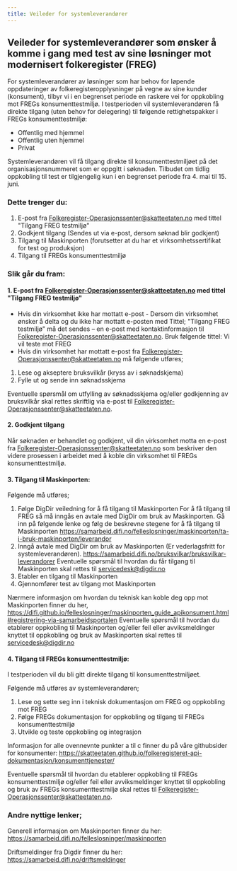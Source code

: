 ```yaml
---
title: Veileder for systemleverandører
---
```


## Veileder for systemleverandører som ønsker å komme i gang med test av sine løsninger mot modernisert folkeregister (FREG)
For systemleverandører av løsninger som har behov for løpende oppdateringer av folkeregisteropplysninger på vegne av sine kunder (konsument), tilbyr vi i en begrenset periode en raskere vei for oppkobling mot FREGs konsumenttestmiljø. I testperioden vil systemleverandøren få direkte tilgang (uten behov for delegering) til følgende rettighetspakker i FREGs konsumenttestmiljø:
* Offentlig med hjemmel
* Offentlig uten hjemmel
* Privat

Systemleverandøren vil få tilgang direkte til konsumenttestmiljøet på det organisasjonsnummeret som er oppgitt i søknaden. Tilbudet om tidlig oppkobling til test er tilgjengelig kun i en begrenset periode fra 4. mai til 15. juni.

### Dette trenger du:
1. E-post fra Folkeregister-Operasjonssenter@skatteetaten.no med tittel  "Tilgang FREG testmiljø" 
2. Godkjent tilgang (Sendes ut via e-post, dersom søknad blir godkjent)      
3. Tilgang til Maskinporten (forutsetter at du har et virksomhetssertifikat for test og produksjon)  
4. Tilgang til FREGs konsumenttestmiljø

### Slik går du fram: 

#### 1. E-post fra Folkeregister-Operasjonssenter@skatteetaten.no med tittel "Tilgang FREG  testmiljø"
* Hvis din virksomhet  ikke har mottatt e-post  - Dersom din virksomhet ønsker å delta og du  ikke har mottatt e-posten med Tittel; "Tilgang FREG  testmiljø" må det sendes – en e-post med kontaktinformasjon til Folkeregister-Operasjonssenter@skatteetaten.no.  Bruk følgende tittel: Vi vil teste mot FREG  
* Hvis din virksomhet har mottatt e-post  fra Folkeregister-Operasjonssenter@skatteetaten.no må følgende utføres;
1. Lese og akseptere bruksvilkår (kryss av i søknadskjema)
2. Fylle ut og sende inn søknadsskjema      

Eventuelle spørsmål om utfylling av søknadsskjema og/eller godkjenning av bruksvilkår skal rettes skriftlig via e-post til Folkeregister-Operasjonssenter@skatteetaten.no. 

#### 2. Godkjent tilgang

Når søknaden er behandlet og godkjent, vil din virksomhet motta en e-post fra Folkeregister-Operasjonssenter@skatteetaten.no som beskriver den videre prosessen i arbeidet med å koble din virksomhet til FREGs konsumenttestmiljø. 

#### 3. Tilgang til Maskinporten:

Følgende må utføres;
1. Følge DigDir veiledning for å få tilgang til Maskinporten
For å få tilgang til FREG så må inngås en avtale med DigDir om bruk av Maskinporten. Gå inn på følgende lenke og følg de beskrevne stegene for å få tilgang til Maskinporten https://samarbeid.difi.no/felleslosninger/maskinporten/ta-i-bruk-maskinporten/leverandor
2. Inngå avtale med DigDir om bruk av Maskinporten (Er vederlagsfritt for systemleverandøren). https://samarbeid.difi.no/bruksvilkar/bruksvilkar-leverandorer
Eventuelle spørsmål til hvordan du får tilgang til Maskinporten skal rettes til servicedesk@digdir.no
3. Etabler en tilgang til Maskinporten 
4. Gjennomfører test av tilgang mot Maskinporten  

Nærmere informasjon om hvordan du teknisk kan koble deg opp mot Maskinporten finner du her, https://difi.github.io/felleslosninger/maskinporten_guide_apikonsument.html#registrering-via-samarbeidsportalen
Eventuelle spørsmål til hvordan du etablerer oppkobling til Maskinporten og/eller feil eller avviksmeldinger knyttet til oppkobling og bruk av Maskinporten skal rettes til servicedesk@digdir.no

#### 4. Tilgang til FREGs konsumenttestmiljø:

I testperioden vil du bli gitt direkte tilgang til konsumenttestmiljøet.  

Følgende må utføres av systemleverandøren;
1.	Lese og sette seg inn i teknisk dokumentasjon om FREG og oppkobling mot FREG 
2.	Følge FREGs dokumentasjon for oppkobling og tilgang til FREGs konsumenttestmiljø
3.	Utvikle og teste oppkobling og integrasjon 

Informasjon for alle ovennevnte punkter a til c finner du på våre githubsider for konsumenter: 
https://skatteetaten.github.io/folkeregisteret-api-dokumentasjon/konsumenttjenester/

Eventuelle spørsmål til hvordan du etablerer oppkobling til FREGs konsumenttestmiljø og/eller feil eller avviksmeldinger knyttet til oppkobling og bruk av FREGs konsumenttestmiljø skal rettes til  Folkeregister-Operasjonssenter@skatteetaten.no. 

### Andre nyttige lenker;  

Generell informasjon om Maskinporten finner du her: https://samarbeid.difi.no/felleslosninger/maskinporten

Driftsmeldinger fra Digdir finner du her: https://samarbeid.difi.no/driftsmeldinger



